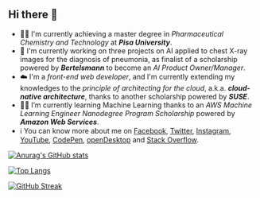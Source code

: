 ## Hi there 👋
- :health_worker: I'm currently achieving a master degree in _Pharmaceutical Chemistry and Technology_ at **_Pisa University_**.
- :brain: I'm currently working on three projects on AI applied to chest X-ray images for the diagnosis of pneumonia, as finalist of a scholarship powered by **_Bertelsmann_** to become an _AI Product Owner/Manager_.
- :cloud: I'm a _front-end web developer_, and I'm currently extending my knowledges to the _principle of architecting for the cloud_, a.k.a. _**cloud-native architecture**_, thanks to another scholarship powered by **_SUSE_**.
- :man_technologist: I’m currently learning Machine Learning thanks to an _AWS Machine Learning Engineer Nanodegree Program Scholarship_ powered by **_Amazon Web Services_**.
- :information_source: You can know more about me on [Facebook](https://www.facebook.com/yitaverse), [Twitter](https://x.com/yitaverse), [Instagram](https://www.instagram.com/yitaverse), [YouTube](https://www.youtube.com/@yitaverse), [CodePen](https://codepen.io/yitaverse/pens/public/), [openDesktop](https://www.opendesktop.org/u/mitma) and [Stack Overflow](https://stackoverflow.com/users/2149425/riccardo-volpe?tab=profile).

[![Anurag's GitHub stats](https://github-readme-stats.vercel.app/api?username=yitaverse&theme=default_repocard&show_icons=true)](https://github.com/anuraghazra/github-readme-stats)

[![Top Langs](https://github-readme-stats.vercel.app/api/top-langs/?username=yitaverse&exclude_repo=termux-wayland,motion,cmatrix,pymol-open-source,scrcpy,byzanz,Glare,termux-app,vibrant.js,impressjs2pdf,TeXmaker,IngegneriaInformatica&layout=compact&langs_count=8)](https://github.com/anuraghazra/github-readme-stats)

[![GitHub Streak](https://github-readme-streak-stats.herokuapp.com/?user=yitaverse&theme=high-contrast)](https://git.io/streak-stats)

<!--
**yitaverse/yitaverse** is a ✨ _special_ ✨ repository because its `README.md` (this file) appears on your GitHub profile.

Here are some ideas to get you started:

- 🔭 I’m currently working on ...
- 🌱 I’m currently learning ...
- 👯 I’m looking to collaborate on ...
- 🤔 I’m looking for help with ...
- 💬 Ask me about ...
- 📫 How to reach me: ...
- 😄 Pronouns: ...
- ⚡ Fun fact: ...
-->
